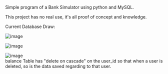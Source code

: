 Simple program of a Bank Simulator using python and MySQL.          

This project has no real use, it's all proof of concept and knowledge.


Current Database Draw:                                                     

![image](https://github.com/miguelgeenen/bank-login/assets/47719193/89fe8ae0-503f-49bb-bf77-64988cd319b3)

![image](https://github.com/miguelgeenen/bank-login/assets/47719193/fdd702aa-1719-4d50-bb6e-ed6a6665d4f8)

![image](https://github.com/miguelgeenen/bank-login/assets/47719193/f4eeb06d-5a71-421c-b0d3-70428ffe1aa2)                                                            
balance Table has "delete on cascade" on the user_id so that when a user is deleted, so is the data saved regarding to that user.
